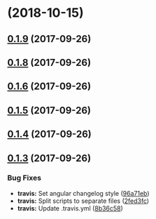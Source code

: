 <a name=""></a>
#  (2018-10-15)



<a name="0.1.9"></a>
## [0.1.9](https://github.com/DmitryFrishbuter/Tribulus/compare/0.1.8...0.1.9) (2017-09-26)



<a name="0.1.8"></a>
## [0.1.8](https://github.com/DmitryFrishbuter/Tribulus/compare/0.1.7...0.1.8) (2017-09-26)



<a name="0.1.6"></a>
## [0.1.6](https://github.com/DmitryFrishbuter/Tribulus/compare/0.1.5...0.1.6) (2017-09-26)



<a name="0.1.5"></a>
## [0.1.5](https://github.com/DmitryFrishbuter/Tribulus/compare/0.1.4...0.1.5) (2017-09-26)



<a name="0.1.4"></a>
## [0.1.4](https://github.com/DmitryFrishbuter/Tribulus/compare/0.1.3...0.1.4) (2017-09-26)



<a name="0.1.3"></a>
## [0.1.3](https://github.com/DmitryFrishbuter/Tribulus/compare/0.1.2...0.1.3) (2017-09-26)


### Bug Fixes

* **travis:** Set angular changelog style ([96a71eb](https://github.com/DmitryFrishbuter/Tribulus/commit/96a71eb))
* **travis:** Split scripts to separate files ([2fed3fc](https://github.com/DmitryFrishbuter/Tribulus/commit/2fed3fc))
* **travis:** Update .travis.yml ([8b36c58](https://github.com/DmitryFrishbuter/Tribulus/commit/8b36c58))



